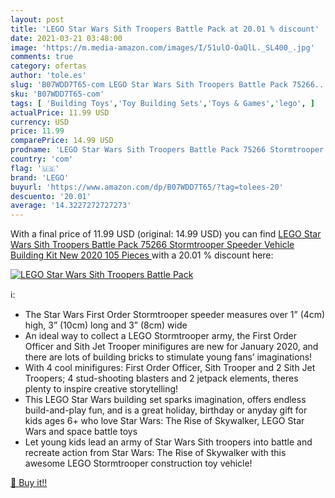 ```yaml
---
layout: post
title: 'LEGO Star Wars Sith Troopers Battle Pack at 20.01 % discount'
date: 2021-03-21 03:48:00
image: 'https://m.media-amazon.com/images/I/51ulO-OaQlL._SL400_.jpg'
comments: true
category: ofertas
author: 'tole.es'
slug: 'B07WDD7T65-com LEGO Star Wars Sith Troopers Battle Pack 75266...'
sku: 'B07WDD7T65-com'
tags: [ 'Building Toys','Toy Building Sets','Toys & Games','lego', ]
actualPrice: 11.99 USD
currency: USD
price: 11.99
comparePrice: 14.99 USD
prodname: 'LEGO Star Wars Sith Troopers Battle Pack 75266 Stormtrooper Speeder Vehicle Building Kit  New 2020  105 Pieces '
country: 'com'
flag: '🇺🇸'
brand: 'LEGO'
buyurl: 'https://www.amazon.com/dp/B07WDD7T65/?tag=tolees-20'
descuento: '20.01'
average: '14.3227272727273'
---
```


With a final price of 11.99 USD (original: 14.99 USD) you can find [LEGO Star Wars Sith Troopers Battle Pack 75266 Stormtrooper Speeder Vehicle Building Kit  New 2020  105 Pieces ](https://www.amazon.com/dp/B07WDD7T65/?tag=tolees-20) with a  20.01 % discount here:

[![LEGO Star Wars Sith Troopers Battle Pack](https://m.media-amazon.com/images/I/51ulO-OaQlL._SL400_.jpg)](https://www.amazon.com/dp/B07WDD7T65/?tag=tolees-20)

ℹ️:

- The Star Wars First Order Stormtrooper speeder measures over 1” (4cm) high, 3” (10cm) long and 3” (8cm) wide
- An ideal way to collect a LEGO Stormtrooper army, the First Order Officer and Sith Jet Trooper minifigures are new for January 2020, and there are lots of building bricks to stimulate young fans’ imaginations!
- With 4 cool minifigures: First Order Officer, Sith Trooper and 2 Sith Jet Troopers; 4 stud-shooting blasters and 2 jetpack elements, theres plenty to inspire creative storytelling!
- This LEGO Star Wars building set sparks imagination, offers endless build-and-play fun, and is a great holiday, birthday or anyday gift for kids ages 6+ who love Star Wars: The Rise of Skywalker, LEGO Star Wars and space battle toys
- Let young kids lead an army of Star Wars Sith troopers into battle and recreate action from Star Wars: The Rise of Skywalker with this awesome LEGO Stormtrooper construction toy vehicle!

[🛒 Buy it!!](https://www.amazon.com/dp/B07WDD7T65/?tag=tolees-20)
